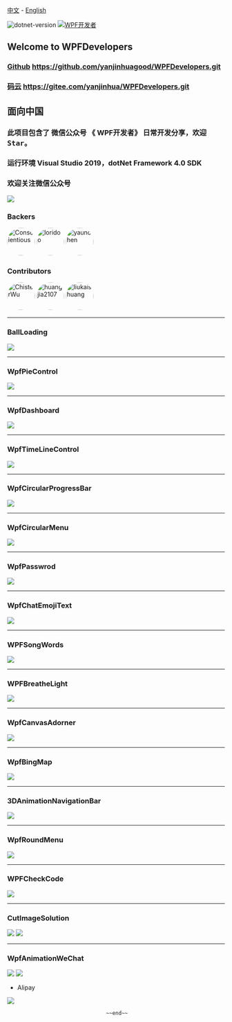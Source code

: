  [中文](https://github.com/yanjinhuagood/WPFDevelopers/blob/master/README.md) - [English](https://github.com/yanjinhuagood/WPFDevelopers/blob/master/README-en.md)   

 ![dotnet-version](https://img.shields.io/badge/.net-%3E%3D4.0-blue.svg)   <a target="_blank" href="https://qm.qq.com/cgi-bin/qm/qr?k=B61RFy2vvpaKLEDxaW6NsDpPZA-eSyFh&jump_from=webapi"><img border="0" src="https://pub.idqqimg.com/wpa/images/group.png" alt="WPF开发者" title="WPF开发者"></a>


## Welcome to WPFDevelopers    

### [Github](https://github.com/yanjinhuagood/WPFDevelopers.git) https://github.com/yanjinhuagood/WPFDevelopers.git  

### [码云](https://gitee.com/yanjinhua/WPFDevelopers.git) https://gitee.com/yanjinhua/WPFDevelopers.git  

## 面向中国  

### 此项目包含了 微信公众号 《 WPF开发者》 日常开发分享，欢迎<kbd>Star</kbd>。   

### 运行环境 Visual Studio 2019，dotNet Framework 4.0 SDK  

### 欢迎关注微信公众号  

<img src="/resources/wxgzh.jpg"/>  

### Backers   

<a href="https://github.com/Conscientious" target="_blank"><img style="border-radius:50%!important" width="64px" alt="Conscientious" src="https://avatars.githubusercontent.com/u/10725479?s=64&v=4"></a>   <a href="https://github.com/loridoo" target="_blank"><img style="border-radius:50%!important" width="64px" alt="loridoo" src="https://avatars.githubusercontent.com/u/5158233?v=4"></a>   <a href="https://github.com/yaunchen" target="_blank"><img style="border-radius:50%!important" width="64px" alt="yaunchen" src="https://avatars.githubusercontent.com/u/85333100?v=4"></a> 

### Contributors  
<a href="https://github.com/ChisterWu" target="_blank"><img style="border-radius:50%!important" width="64px" alt="ChisterWu" src="https://avatars.githubusercontent.com/u/28770378?v=4"></a>  <a href="https://github.com/huangjia2107" target="_blank"><img style="border-radius:50%!important" width="64px" alt="huangjia2107" src="https://avatars.githubusercontent.com/u/13675358?v=4"></a>  <a href="https://github.com/liukaishuang" target="_blank"><img style="border-radius:50%!important" width="64px" alt="liukaishuang" src="https://avatars.githubusercontent.com/u/25221289?v=4"></a>      

***
### BallLoading

<img src="/resources/WPFDevelopersResource/BallLoading.gif"/>  

----------

### WpfPieControl

<img src="/WpfPieControl/resources/WpfPieControl.gif"/>  

----------

### WpfDashboard

<img src="/WpfDashboard/resources/WpfDashboard.gif"/>  

----------

### WpfTimeLineControl

<img src="/WpfTimeLineControl/resources/WpfTimeLineControl.gif"/>  

----------

### WpfCircularProgressBar

<img src="/WpfCircularProgressBar/resources/WpfCircularProgressBar.gif"/>  

----------

### WpfCircularMenu

<img src="/WpfCircularMenu/resources/WpfCircularMenu.gif"/>  

----------

### WpfPasswrod

<img src="/WpfPasswrod/resources/WpfPasswrod.gif"/>  

----------

### WpfChatEmojiText

<img src="/WpfChatEmojiText/resources/WpfChatEmojiText.gif"/>  

----------

### WPFSongWords

<img src="/WPFSongWords/resources/SongWords.gif"/>  

----------

### WPFBreatheLight

<img src="/WPFBreatheLight/resources/breathe.gif"/>  

----------

### WpfCanvasAdorner  

<img src="/WpfCanvasAdorner/resources/canvas.gif"/>   

----------

### WpfBingMap 

<img src="/WPFBingMap/resources/amap.gif"/>   

----------

### 3DAnimationNavigationBar

<img src="/resources/WPFDevelopersResource/AnimationNavigationBar3D.gif"/>   

----------

### WpfRoundMenu

<img src="/WpfRoundMenu/resources/roundMenu.gif"/>  

----------


### WPFCheckCode

<img src="/WPFCheckCode/resources/code.gif"/>  

----------

### CutImageSolution

<img src="/resources/WPFDevelopersResource/CutImage.gif"/>  

<img src="/resources/WPFDevelopersResource/CutImage1.gif"/>   

----------

### WpfAnimationWeChat

<img src="/WpfAnimationWeChat/resources/0.gif"/>  
<img src="/WpfAnimationWeChat/resources/1.gif"/>  

* Alipay

<img src="/resources/Alipay.png"/>

									~~end~~

